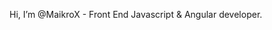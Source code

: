 Hi, I’m @MaikroX - 
Front End Javascript & Angular developer.

<!---
MaikroX/MaikroX is a ✨ special ✨ repository because its `README.md` (this file) appears on your GitHub profile.
You can click the Preview link to take a look at your changes.
--->
